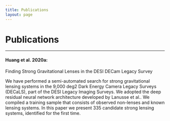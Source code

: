 ```yaml
---
title: Publications
layout: page
---
```


# Publications
-----------------------------
#### Huang et al. 2020a:

Finding Strong Gravitational Lenses in the DESI DECam Legacy Survey

We have performed a semi-automated search for strong gravitational lensing systems in the 9,000 deg2 Dark Energy Camera Legacy Surveys (DECaLS), part of the DESI Legacy Imaging Surveys. We adopted the deep residual neural network architecture developed by Lanusse et al.. We compiled a training sample that consists of observed non-lenses and known lensing systems. In this paper we present 335 candidate strong lensing systems, identified for the first time.
